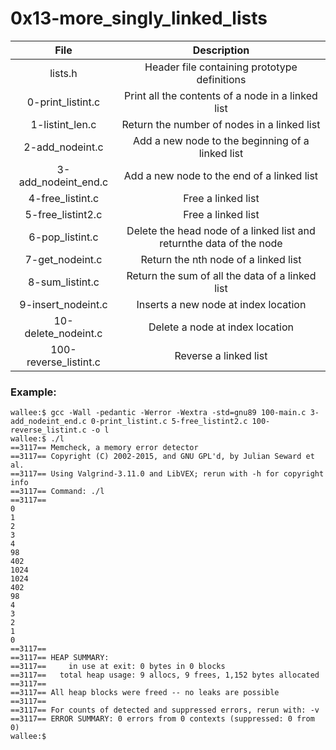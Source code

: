 # 0x13-more_singly_linked_lists


|                  File                                    |                     Description                     |
| :-----------------------------------------: |  :-----------------------------------------------:  |
|        lists.h	      | Header file containing prototype definitions |
|        0-print_listint.c    | Print all the contents of a node in a linked list|
|        1-listint_len.c      | Return the number of nodes in a linked list |
|        2-add_nodeint.c      | Add a new node to the beginning of a linked list |
|        3-add_nodeint_end.c  | Add a new node to the end of a linked list |
|        4-free_listint.c     | Free a linked list |
|        5-free_listint2.c    | Free a linked list |
|        6-pop_listint.c      | Delete the head node of a linked list and returnthe data of the node |
|        7-get_nodeint.c      | Return the nth node of a linked list |
|        8-sum_listint.c      | Return the sum of all the data of a linked list |
|        9-insert_nodeint.c   | Inserts a new node at index location |
|        10-delete_nodeint.c  | Delete a node at index location |
|        100-reverse_listint.c   | Reverse a linked list |


### Example:

```
wallee:$ gcc -Wall -pedantic -Werror -Wextra -std=gnu89 100-main.c 3-add_nodeint_end.c 0-print_listint.c 5-free_listint2.c 100-reverse_listint.c -o l
wallee:$ ./l
==3117== Memcheck, a memory error detector
==3117== Copyright (C) 2002-2015, and GNU GPL'd, by Julian Seward et al.
==3117== Using Valgrind-3.11.0 and LibVEX; rerun with -h for copyright info
==3117== Command: ./l
==3117==
0
1
2
3
4
98
402
1024
1024
402
98
4
3
2
1
0
==3117==
==3117== HEAP SUMMARY:
==3117==     in use at exit: 0 bytes in 0 blocks
==3117==   total heap usage: 9 allocs, 9 frees, 1,152 bytes allocated
==3117==
==3117== All heap blocks were freed -- no leaks are possible
==3117==
==3117== For counts of detected and suppressed errors, rerun with: -v
==3117== ERROR SUMMARY: 0 errors from 0 contexts (suppressed: 0 from 0)
wallee:$
```